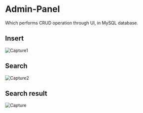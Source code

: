 # Admin-Panel
Which performs CRUD operation through UI, in MySQL database.

## Insert
![Capture1](https://user-images.githubusercontent.com/62931444/101597748-25f1d380-3a1d-11eb-9cd5-51786f6a091f.JPG)

## Search
![Capture2](https://user-images.githubusercontent.com/62931444/101597784-2f7b3b80-3a1d-11eb-960a-d0eeb2ed7687.JPG)

## Search result
![Capture](https://user-images.githubusercontent.com/62931444/102257176-6a580480-3f32-11eb-9821-cceb51e96ee6.JPG)

